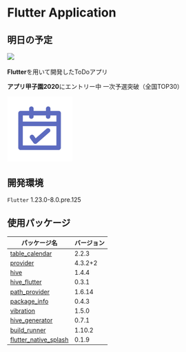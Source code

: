 # Flutter Application

## 明日の予定
<img src="https://user-images.githubusercontent.com/51738889/94273112-ef103380-ff7e-11ea-9885-12a425189140.gif" width=25%>

**Flutter**を用いて開発したToDoアプリ

**アプリ甲子園2020**にエントリー中
一次予選突破（全国TOP30）

<img src="https://github.com/thoth000/tomorrow_plan/blob/master/images/app_icon.png" width=30%>

## 開発環境
`Flutter` 1.23.0-8.0.pre.125

## 使用パッケージ
| パッケージ名 | バージョン |
| ---- | ---- |
| [table_calendar](https://pub.dev/packages/table_calendar) | 2.2.3 |
| [provider](https://pub.dev/packages/provider) | 4.3.2+2 |
| [hive](https://pub.dev/packages/hive) | 1.4.4 |
| [hive_flutter](https://pub.dev/packages/hive_flutter) | 0.3.1 |
| [path_provider](https://pub.dev/packages/path_provider) | 1.6.14 |
| [package_info](https://pub.dev/packages/package_info) | 0.4.3 |
| [vibration](https://pub.dev/packages/package_info) | 1.5.0 |
| [hive_generator](https://pub.dev/packages/hive_generator) | 0.7.1 |
| [build_runner](https://pub.dev/packages/build_runner/score) | 1.10.2 |
| [flutter_native_splash](https://pub.dev/packages/flutter_native_splash) | 0.1.9
